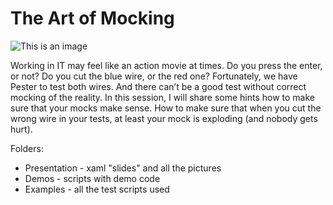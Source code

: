 # The Art of Mocking
![This is an image](/../master/Presentation/ArtOfMock.png)

Working in IT may feel like an action movie at times. Do you press the enter, or not? Do you cut the blue wire, or the red one? Fortunately, we have Pester to test both wires. And there can’t be a good test without correct mocking of the reality. In this session, I will share some hints how to make sure that your mocks make sense. How to make sure that when you cut the wrong wire in your tests, at least your mock is exploding (and nobody gets hurt).

Folders:
- Presentation - xaml "slides" and all the pictures
- Demos - scripts with demo code
- Examples - all the test scripts used